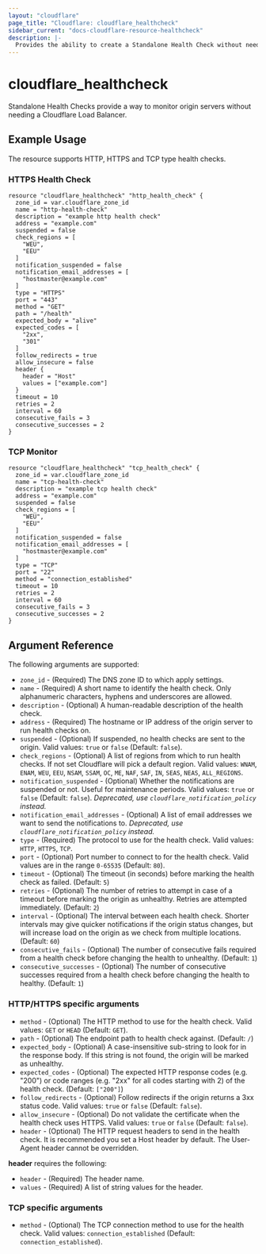 ```yaml
---
layout: "cloudflare"
page_title: "Cloudflare: cloudflare_healthcheck"
sidebar_current: "docs-cloudflare-resource-healthcheck"
description: |-
  Provides the ability to create a Standalone Health Check without needing a Cloudflare Load Balancer.
---
```


# cloudflare_healthcheck

Standalone Health Checks provide a way to monitor origin servers without needing a Cloudflare Load Balancer. 

## Example Usage

The resource supports HTTP, HTTPS and TCP type health checks.

### HTTPS Health Check

```hcl
resource "cloudflare_healthcheck" "http_health_check" {
  zone_id = var.cloudflare_zone_id
  name = "http-health-check"
  description = "example http health check"
  address = "example.com"
  suspended = false
  check_regions = [
    "WEU",
    "EEU"
  ]
  notification_suspended = false
  notification_email_addresses = [
    "hostmaster@example.com"
  ]
  type = "HTTPS"
  port = "443"
  method = "GET"
  path = "/health"
  expected_body = "alive"
  expected_codes = [
    "2xx",
    "301"
  ]
  follow_redirects = true
  allow_insecure = false
  header {
    header = "Host"
    values = ["example.com"]
  }
  timeout = 10
  retries = 2
  interval = 60
  consecutive_fails = 3
  consecutive_successes = 2
}
```

### TCP Monitor

```hcl
resource "cloudflare_healthcheck" "tcp_health_check" {
  zone_id = var.cloudflare_zone_id
  name = "tcp-health-check"
  description = "example tcp health check"
  address = "example.com"
  suspended = false
  check_regions = [
    "WEU",
    "EEU"
  ]
  notification_suspended = false
  notification_email_addresses = [
    "hostmaster@example.com"
  ]
  type = "TCP"
  port = "22"
  method = "connection_established"
  timeout = 10
  retries = 2
  interval = 60
  consecutive_fails = 3
  consecutive_successes = 2
}
```

## Argument Reference

The following arguments are supported:

* `zone_id` - (Required) The DNS zone ID to which apply settings.
* `name` - (Required) A short name to identify the health check. Only alphanumeric characters, hyphens and underscores are allowed.
* `description` - (Optional) A human-readable description of the health check.
* `address` - (Required) The hostname or IP address of the origin server to run health checks on.
* `suspended` - (Optional) If suspended, no health checks are sent to the origin. Valid values: `true` or `false` (Default: `false`).
* `check_regions` - (Optional) A list of regions from which to run health checks. If not set Cloudflare will pick a default region. Valid values: `WNAM`, `ENAM`, `WEU`, `EEU`, `NSAM`, `SSAM`, `OC`, `ME`, `NAF`, `SAF`, `IN`, `SEAS`, `NEAS`, `ALL_REGIONS`.
* `notification_suspended` - (Optional) Whether the notifications are suspended or not. Useful for maintenance periods. Valid values: `true` or `false` (Default: `false`). *Deprecated, use `cloudflare_notification_policy` instead.*
* `notification_email_addresses` - (Optional) A list of email addresses we want to send the notifications to. *Deprecated, use `cloudflare_notification_policy` instead.*
* `type` - (Required) The protocol to use for the health check. Valid values: `HTTP`, `HTTPS`, `TCP`.
* `port` - (Optional) Port number to connect to for the health check.  Valid values are in the range `0-65535` (Default: `80`).
* `timeout` - (Optional) The timeout (in seconds) before marking the health check as failed. (Default: `5`)
* `retries` - (Optional) The number of retries to attempt in case of a timeout before marking the origin as unhealthy. Retries are attempted immediately. (Default: `2`)
* `interval` - (Optional) The interval between each health check. Shorter intervals may give quicker notifications if the origin status changes, but will increase load on the origin as we check from multiple locations. (Default: `60`)
* `consecutive_fails` - (Optional) The number of consecutive fails required from a health check before changing the health to unhealthy. (Default: `1`)
* `consecutive_successes` - (Optional) The number of consecutive successes required from a health check before changing the health to healthy. (Default: `1`)


### HTTP/HTTPS specific arguments
* `method` - (Optional) The HTTP method to use for the health check. Valid values: `GET` or `HEAD` (Default: `GET`).
* `path` - (Optional) The endpoint path to health check against. (Default: `/`)
* `expected_body` - (Optional) A case-insensitive sub-string to look for in the response body. If this string is not found, the origin will be marked as unhealthy.
* `expected_codes` - (Optional) The expected HTTP response codes (e.g. "200") or code ranges (e.g. "2xx" for all codes starting with 2) of the health check. (Default: `["200"]`)
* `follow_redirects` - (Optional) Follow redirects if the origin returns a 3xx status code. Valid values: `true` or `false` (Default: `false`).
* `allow_insecure` - (Optional) Do not validate the certificate when the health check uses HTTPS. Valid values: `true` or `false` (Default: `false`).
* `header` - (Optional) The HTTP request headers to send in the health check. It is recommended you set a Host header by default. The User-Agent header cannot be overridden.

**header** requires the following:

* `header` - (Required) The header name.
* `values` - (Required) A list of string values for the header.


### TCP specific arguments
* `method` - (Optional) The TCP connection method to use for the health check. Valid values: `connection_established` (Default: `connection_established`).
